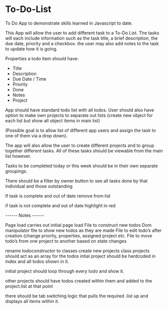 # To-Do-List
To Do App to demonstrate skills learned in Javascript to date.

This App will allow the user to add different task to a To-Do List. The tasks will each include information such as the task title, a brief description, the due date, priority and a checkbox. the user may also add notes to the task to update how it is going.


Properties a todo item should have:

- Title
- Description
- Due Date / Time
- Priority
- Done
- Notes
- Project

App should have standard todo list with all todos.
User should also have option to make own projects to separate out lists (create new object for each list but show all object items in main list)

(Possible goal is to allow list of different app users and assign the task to one of them via a drop down).

The app will also allow the user to create different projects and to group together different tasks. All of these tasks should be viewable from the main list however.

Tasks to be completed today or this week should be in their own separate groupings.

There should be a filter by owner button to see all tasks done by that individual and those outstanding

If task is complete and out of date remove from list

if task is not complete and out of date highlight in red


------ Notes ------

Page load carries out initial page load
File to construct new todos
Dom manipulator file to show new todos as they are made
File to edit todo’s after creation (change priority, properties, assigned project etc.
File to move todo’s from one project to another based on state changes

rename todoconstructor to classes 
create new projects class
projects should act as an array for the todos
intial project should be hardcoded in index and all todos shown in it.

initial project should loop through every todo and show it.

other projects should have todos created within them and added to the project.list at that point

there should be tab switching logic that pulls the required .list up and displays all items within it.



